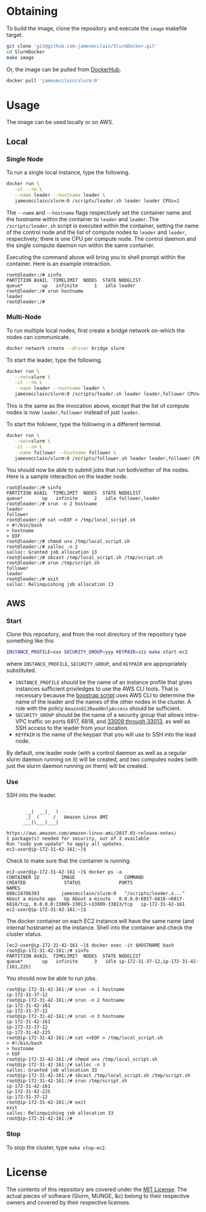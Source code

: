 # Obtaining #

To build the image, clone the repository and execute the `image` makefile target.
```bash
git clone 'git@github.com:jamesmcclain/SlurmDocker.git'
cd SlurmDocker
make image
```

Or, the image can be pulled from [DockerHub](https://hub.docker.com/r/jamesmcclain/slurm/).
```bash
docker pull 'jamesmcclain/slurm:0'
```

# Usage #

The image can be used locally or on AWS.

## Local ##

### Single Node ###

To run a single local instance, type the following.
```bash
docker run \
   -it --rm \
   --name leader --hostname leader \
   jamesmcclain/slurm:0 /scripts/leader.sh leader leader CPUs=1
```

The `--name` and `--hostname` flags respectively set the container name and the hostname within the container to `leader` and `leader`.
The `/scripts/leader.sh` script is executed within the container, setting the name of the control node and the list of compute nodes to `leader` and `leader`, respectively; there is one CPU per compute node.
The control daemon and the single compute daemon run within the same container.

Executing the command above will bring you to shell prompt within the container.
Here is an example interaction.
```
root@leader:/# sinfo 
PARTITION AVAIL  TIMELIMIT  NODES  STATE NODELIST
queue*       up   infinite      1   idle leader
root@leader:/# srun hostname
leader
root@leader:/#
```

### Multi-Node ###

To run multiple local nodes, first create a bridge network on-which the nodes can communicate.
```bash
docker network create --driver bridge slurm
```

To start the leader, type the following.
```bash
docker run \
   --net=slurm \
   -it --rm \
   --name leader --hostname leader \
   jamesmcclain/slurm:0 /scripts/leader.sh leader leader,follower CPUs=1
```

This is the same as the invocation above, except that the list of compute nodes is now `leader,follower` instead of just `leader`.

To start the follower, type the following in a different terminal.
```bash
docker run \
   --net=slurm \
   -it --rm \
   --name follower --hostname follower \
   jamesmcclain/slurm:0 /scripts/follower.sh leader leader,follower CPUs=1
```

You should now be able to submit jobs that run both/either of the nodes.
Here is a sample interaction on the leader node.
```
root@leader:/# sinfo
PARTITION AVAIL  TIMELIMIT  NODES  STATE NODELIST
queue*       up   infinite      2   idle follower,leader
root@leader:/# srun -n 2 hostname
leader
follower
root@leader:/# cat <<EOF > /tmp/local_script.sh
> #!/bin/bash
> hostname
> EOF
root@leader:/# chmod u+x /tmp/local_script.sh
root@leader:/# salloc -n 2
salloc: Granted job allocation 13
root@leader:/# sbcast /tmp/local_script.sh /tmp/script.sh
root@leader:/# srun /tmp/script.sh
follower
leader
root@leader:/# exit
salloc: Relinquishing job allocation 13
```

## AWS ##

### Start ###

Clone this repository, and from the root directory of the repository type something like this
```bash
INSTANCE_PROFILE=xxx SECURITY_GROUP=yyy KEYPAIR=zzz make start-ec2
```
where `INSTANCE_PROFILE`, `SECURITY_GROUP`, and `KEYPAIR` are appropriately substituted.

   - `INSTANCE_PROFILE` should be the name of an instance profile that gives instances sufficient priviledges to use the AWS CLI tools.
That is necessary because the [boostrap script](scripts/bootstrap.sh.template) uses AWS CLI to determine the name of the leader and the names of the other nodes in the cluster.
A role with the policy `AmazonEC2ReadOnlyAccess` should be sufficient.
   - `SECURITY_GROUP` should be the name of a security group that allows intra-VPC traffic on ports 6817, 6818, and [33009 through 33013](config/slurm.conf.template#L57), as well as SSH access to the leader from your location.
   - `KEYPAIR` is the name of the keypair that you will use to SSH into the lead node.

By default, one leader node (with a control daemon as well as a regular slurm daemon running on it) will be created,
and two computes nodes (with just the slurm daemon running on them) will be created.

### Use ###

SSH into the leader.
```

       __|  __|_  )
       _|  (     /   Amazon Linux AMI
      ___|\___|___|

https://aws.amazon.com/amazon-linux-ami/2017.03-release-notes/
1 package(s) needed for security, out of 3 available
Run "sudo yum update" to apply all updates.
ec2-user@ip-172-31-42-161:~]$
```

Check to make sure that the container is running.
```
ec2-user@ip-172-31-42-161 ~]$ docker ps -a
CONTAINER ID        IMAGE                  COMMAND                  CREATED              STATUS              PORTS                                                                    NAMES
888c24706393        jamesmcclain/slurm:0   "/scripts/leader.s..."   About a minute ago   Up About a minute   0.0.0.0:6817-6818->6817-6818/tcp, 0.0.0.0:33009-33013->33009-33013/tcp   ip-172-31-42-161
ec2-user@ip-172-31-42-161:~]$
```

The docker container on each EC2 instance will have the same name (and internal hostname) as the instance.
Shell into the container and check the cluster status.
```
[ec2-user@ip-172-31-42-161 ~]$ docker exec -it $HOSTNAME bash
root@ip-172-31-42-161:/# sinfo
PARTITION AVAIL  TIMELIMIT  NODES  STATE NODELIST
queue*       up   infinite      3   idle ip-172-31-37-12,ip-172-31-42-[161,225]
```

You should now be able to run jobs.
```
root@ip-172-31-42-161:/# srun -n 1 hostname
ip-172-31-37-12
root@ip-172-31-42-161:/# srun -n 2 hostname                                                                                                                                                                                                    
ip-172-31-42-161
ip-172-31-37-12
root@ip-172-31-42-161:/# srun -n 3 hostname                                                                                                                                                                                                    
ip-172-31-42-161
ip-172-31-37-12
ip-172-31-42-225
root@ip-172-31-42-161:/# cat <<EOF > /tmp/local_script.sh
> #!/bin/bash
> hostname
> EOF
root@ip-172-31-42-161:/# chmod u+x /tmp/local_script.sh
root@ip-172-31-42-161:/# salloc -n 3
salloc: Granted job allocation 33
root@ip-172-31-42-161:/# sbcast /tmp/local_script.sh /tmp/script.sh
root@ip-172-31-42-161:/# srun /tmp/script.sh
ip-172-31-42-161
ip-172-31-42-225
ip-172-31-37-12
root@ip-172-31-42-161:/# exit
exit
salloc: Relinquishing job allocation 33
root@ip-172-31-42-161:/#
```

### Stop ###

To stop the cluster, type `make stop-ec2`.

# License #

The contents of this repository are covered under the [MIT License](LICENSE.md).
The actual pieces of software (Slurm, MUNGE, &c) belong to their respective owners and covered by their respective licenses.
